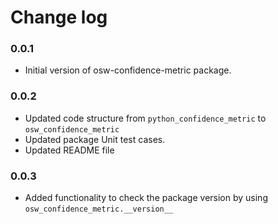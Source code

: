 # Change log

### 0.0.1
- Initial version of osw-confidence-metric package.

### 0.0.2
- Updated code structure from `python_confidence_metric` to `osw_confidence_metric`
- Updated package Unit test cases.
- Updated README file

### 0.0.3
- Added functionality to check the package version by using `osw_confidence_metric.__version__`

